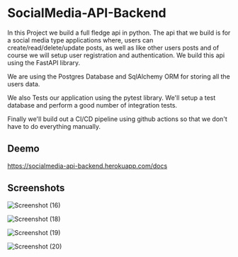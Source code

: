 
# SocialMedia-API-Backend

In this Project we build a full fledge api in python. The api that we build is for a social media type applications where, users can create/read/delete/update posts, as well as like other users posts and of course we will setup user registration and authentication. We build this api using the FastAPI library. 

We are using the Postgres Database and SqlAlchemy ORM for storing all the users data.

We also Tests our application using the pytest library. We'll setup a test database and perform a good number of integration tests.

Finally we'll build out a CI/CD pipeline using github actions so that we don't have to do everything manually.




## Deemo

https://socialmedia-api-backend.herokuapp.com/docs

## Screenshots

![Screenshot (16)](https://user-images.githubusercontent.com/56173595/147780469-6584b5f0-22cc-41b4-bac9-c2acd832ecbb.png)


![Screenshot (18)](https://user-images.githubusercontent.com/56173595/147780473-70fd832e-ec48-450c-a728-83430cb6890f.png)


![Screenshot (19)](https://user-images.githubusercontent.com/56173595/147780479-db61977c-e079-42f7-bfa6-533e76dae018.png)


![Screenshot (20)](https://user-images.githubusercontent.com/56173595/147780481-43e43868-cf47-458b-a931-335a6e59ef5d.png)


